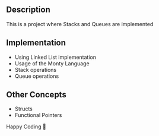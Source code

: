 ## Description
This is a project where Stacks and Queues are implemented

## Implementation
- Using Linked List implementation
- Usage of the Monty Language
- Stack operations
- Queue operations

## Other Concepts
- Structs
- Functional Pointers

Happy Coding 🥂

